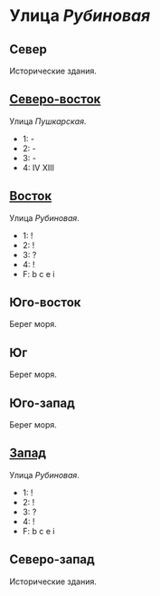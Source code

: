 # Улица *Рубиновая*

## Север

Исторические здания.

## [Северо-восток](./540130.md)

Улица *Пушкарская*.

* 1:    -
* 2:    -
* 3:    -
* 4:    IV  XIII

## [Восток](./570140.md)

Улица *Рубиновая*.

* 1:    !
* 2:    !
* 3:    ?
* 4:    !
* F:    b   c   e   i

## Юго-восток

Берег моря.

## Юг

Берег моря.

## Юго-запад

Берег моря.

## [Запад](./520140.md)

Улица *Рубиновая*.

* 1:    !
* 2:    !
* 3:    ?
* 4:    !
* F:    b   c   e   i

## Северо-запад

Исторические здания.
